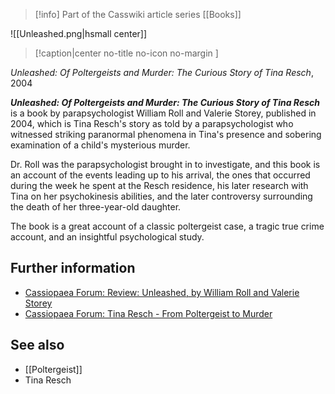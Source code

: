 > [!info] Part of the Casswiki article series [[Books]]

![[Unleashed.png|hsmall center]]
> [!caption|center no-title no-icon no-margin ]
> 
_Unleashed: Of Poltergeists and Murder: The Curious Story of Tina Resch_, 2004

_**Unleashed: Of Poltergeists and Murder: The Curious Story of Tina Resch**_ is a book by parapsychologist William Roll and Valerie Storey, published in 2004, which is Tina Resch's story as told by a parapsychologist who witnessed striking paranormal phenomena in Tina's presence and sobering examination of a child's mysterious murder.

Dr. Roll was the parapsychologist brought in to investigate, and this book is an account of the events leading up to his arrival, the ones that occurred during the week he spent at the Resch residence, his later research with Tina on her psychokinesis abilities, and the later controversy surrounding the death of her three-year-old daughter.

The book is a great account of a classic poltergeist case, a tragic true crime account, and an insightful psychological study.

Further information
-------------------

*   [Cassiopaea Forum: Review: Unleashed, by William Roll and Valerie Storey](https://cassiopaea.org/forum/index.php/topic,31554.0.html)
*   [Cassiopaea Forum: Tina Resch - From Poltergeist to Murder](https://cassiopaea.org/forum/index.php/topic,8884.0.html)

See also
--------

*   [[Poltergeist]]
*   Tina Resch